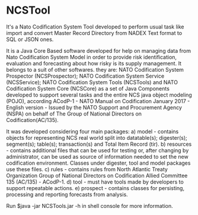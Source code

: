 # NCSTool
It's a Nato Codification System Tool developed to perform usual task like import and convert Master Record Directory from NADEX Text format to SQL or JSON ones.

It is a Java Core Based software developed for help on managing data from Nato Codification System Model in order to provide risk identification, evaluation and forecasting about how risky is its supply management. It belongs to a suit of other softwares. they are: NATO Codification System Prospector (NCSProspector); NATO Codification System Service (NCSService); NATO Codification System Tools (NCSTools) and NATO Codification System Core (NCSCore) as a set of Java Components developed to support several tasks and the entire NCS java object modeling (POJO), according ACodP-1 - NATO Manual on Codification January 2017 - English version - Issued by the NATO Support and Procurement Agency (NSPA) on behalf of The Group of National Directors on Codification(AC/135).

 It was developed considering four main packages:
 a) model - contains objects for representing NCS real world split into datatable(s); digester(s); segment(s); table(s); transaction(s) and Total Item Record (tir).
 b) resources - contains additional files that can be used for testing or, after changing by administrator, can be used as source of information needed to set the new codification environment. Classes under digester, tool and model packages use these files.
 c) rules - contains rules from North Atlantic Treaty Organization Group of National Directors on Codification Allied Committee 135 (AC/135) - ACodP-1.
 d) tool - must have tools made by developers to support repeatable actions.
e) prospect - contains classes for persisting, processing and reporting forecasts from analysis.

Run $java -jar NCSTools.jar -h in shell console for more information.
